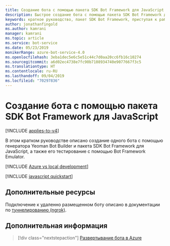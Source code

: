 ```yaml
---
title: Создание бота с помощью пакета SDK Bot Framework для JavaScript | Документация Майкрософт
description: Быстрое создание бота с помощью пакета SDK Bot Framework для JavaScript.
keywords: краткое руководство, пакет SDK Bot Framework, приступая к работе
author: jonathanfingold
ms.author: kamrani
manager: kamrani
ms.topic: article
ms.service: bot-service
ms.date: 05/23/2019
monikerRange: azure-bot-service-4.0
ms.openlocfilehash: 3eba1dec5e6c5e51c44c7d0aa20cc6fb16c10274
ms.sourcegitcommit: a6d02ec4738e7fc90b7108934740e9077667f3c5
ms.translationtype: HT
ms.contentlocale: ru-RU
ms.lasthandoff: 09/04/2019
ms.locfileid: "70297836"
---
```

# <a name="create-a-bot-with-the-bot-framework-sdk-for-javascript"></a>Создание бота с помощью пакета SDK Bot Framework для JavaScript

[!INCLUDE [applies-to-v4](../includes/applies-to.md)]

В этом кратком руководстве описано создание одного бота с помощью генератора Yeoman Bot Builder и пакета SDK Bot Framework для JavaScript, а также его тестирование с помощью Bot Framework Emulator.

[!INCLUDE [Azure vs local development](~/includes/snippet-quickstart-paths.md)]

[!INCLUDE [javascript quickstart](~/includes/quickstart-javascript.md)]

## <a name="additional-resources"></a>Дополнительные ресурсы

Подключение к удаленно размещенном боту описано в документации по [туннелированию (ngrok)](https://github.com/Microsoft/BotFramework-Emulator/wiki/Tunneling-(ngrok)).

## <a name="next-steps"></a>Дополнительная информация

> [!div class="nextstepaction"]
> [Развертывание бота в Azure](../bot-builder-deploy-az-cli.md)
